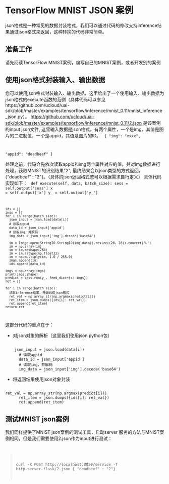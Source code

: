 

# TensorFlow MNIST JSON 案例

json格式是一种常见的数据封装格式，我们可以通过代码的修改支持inference结果通过json格式来返回，这种转换的代码非常简单。

## 准备工作
请先阅读TensorFlow MNIST案例，编写自己的MNIST案例，或者开发别的案例

## 使用json格式封装输入、输出数据
您可以使用json格式封装输入、输出数据，这里给出了一个使用输入、输出数据为json格式的execute函数的范例（具体代码可以参见https://github.com/ucloud/uai-sdk/blob/master/examples/tensorflow/inference/mnist_0.11/mnist_inference_json.py）。
https://github.com/ucloud/uai-sdk/blob/master/examples/tensorflow/inference/mnist_0.11/2.json 是该案例的input json文件, 这里输入数据是json格式，有两个属性，一个是img，其值是图片的二进制值，一个是appid，其值是图片的ID。
<code>
{
   "img": "xxxx",

   "appid": "deadbeaf"
}
</code>

处理之前，代码会先依次读取appid和img两个属性对应的值。并对img数据进行处理，获取MNIST的识别结果"2", 最终结果会以json类型的方式返回，{“deadbeaf” : "2"}。（具体的json返回格式您可以根据需求自行定义）
具体代码实现如下：
<code>
def execute(self, data, batch_size):
    sess = self.output['sess']
    x = self.output['x']
    y_ = self.output['y_']

    ids = []
    imgs = []
    for i in range(batch_size):
      json_input = json.load(data[i])
      # 读取appid
      data_id = json_input['appid']
      # 读取img，并解码
      img_data = json_input['img'].decode('base64')
    
      im = Image.open(StringIO.StringIO(img_data)).resize((28, 28)).convert('L')
      im = np.array(im)
      im = im.reshape(784)
      im = im.astype(np.float32)
      im = np.multiply(im, 1.0 / 255.0)
      imgs.append(im)
      ids.append(data_id)
    
    imgs = np.array(imgs)
    print(imgs.shape)
    predict = sess.run(y_, feed_dict={x: imgs})
    ret = []
    
    for i in range(batch_size):
      读取inference结果，并编码成json格式
      ret_val = np.array_str(np.argmax(predict[i]))
      ret_item = json.dumps({ids[i]: ret_val})
      ret.append(ret_item)
    return ret
</code>

这部分代码的重点在于：
  * 对json对象的解析（这里我们使用json python包）

<code>
	json_input = json.load(data[i])
      # 读取appid
      data_id = json_input['appid']
      # 读取img，并解码
      img_data = json_input['img'].decode('base64')
</code>

  * 将返回结果使用json对象封装 

<code>
ret_val = np.array_str(np.argmax(predict[i]))
      ret_item = json.dumps({ids[i]: ret_val})
      ret.append(ret_item)
</code>

## 测试MNIST json案例
我们同样提供了MNIST json案例的测试工具，启动server 服务的方法与MNIST案例相同，但是我们需要使用2.json作为input进行测试：
<code>

> curl -X POST http://localhost:8080/service -T http-server-flask/2.json
> { "deadbeef" : "2"}
</code>

